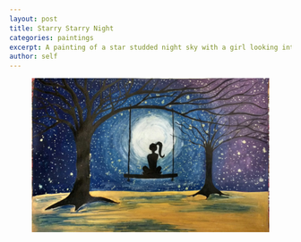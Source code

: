 ```yaml
---
layout: post
title: Starry Starry Night
categories: paintings
excerpt: A painting of a star studded night sky with a girl looking into the horizon.
author: self
---
```


<figure>
	<img src="/images/paintings/starry-starry-night.jpg" alt="image">
</figure>
